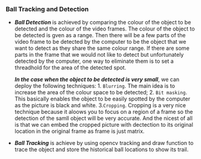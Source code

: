 
### Ball Tracking and Detection


* ***Ball Detection*** is achieved by comparing the colour of the object to be detected and the colour of the video frames. The colour of the object to be detected is gven as a range. 
Then there will be a few parts of the video frame to be detected by the computer to be the object that we want to  detect as they share the same colour range. 
If there are some parts in the frame that we would not like to detect but unfortunately detected by the computer, one way to eliminate them is to set a threadhold for the area of the detected spot.

  ***In the case when the object to be detected is very small***, we can deploy the following techniques: 1. `Blurring`. The main idea is to increase the area of the colour space to be detected;
  2. `Bit masking`. This basically enables the object to be easily spotted by the computer as the picture is black and white. 3.`Cropping`. Cropping is a very nice technique because it aloows you to 
  focus on a region of a frame so the detection of the samll object will be very accurate. And the nicest of all is that we can embed the cropped picture with dectection to its original location in the 
  original frame as frame is just matrix.
  
* ***Ball Tracking*** is achieve by using opencv tracking and draw function to trace the object and store the historical ball locations to show its trail.
